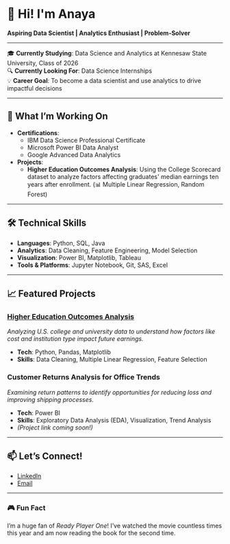# 👋 Hi! I'm Anaya 

**Aspiring Data Scientist | Analytics Enthusiast | Problem-Solver**

---

🎓 **Currently Studying**: Data Science and Analytics at Kennesaw State University, Class of 2026  
🔍 **Currently Looking For**: Data Science Internships  
💡 **Career Goal**: To become a data scientist and use analytics to drive impactful decisions  

---

## 🌱 What I’m Working On
- **Certifications**:  
  - IBM Data Science Professional Certificate  
  - Microsoft Power BI Data Analyst  
  - Google Advanced Data Analytics  
- **Projects**:  
  - **Higher Education Outcomes Analysis**: Using the College Scorecard dataset to analyze factors affecting graduates' median earnings ten years after enrollment. (📊 Multiple Linear Regression, Random Forest)
  
---

## 🛠️ Technical Skills
- **Languages**: Python, SQL, Java
- **Analytics**: Data Cleaning, Feature Engineering, Model Selection
- **Visualization**: Power BI, Matplotlib, Tableau
- **Tools & Platforms**: Jupyter Notebook, Git, SAS, Excel

---

## 📈 Featured Projects

### [Higher Education Outcomes Analysis](https://github.com/ajtention/Higher-Ed-Outcomes-Analysis)
*Analyzing U.S. college and university data to understand how factors like cost and institution type impact future earnings.*

- **Tech**: Python, Pandas, Matplotlib
- **Skills**: Data Cleaning, Multiple Linear Regression, Feature Selection

### Customer Returns Analysis for Office Trends
*Examining return patterns to identify opportunities for reducing loss and improving shipping processes.*

- **Tech**: Power BI
- **Skills**: Exploratory Data Analysis (EDA), Visualization, Trend Analysis
- *(Project link coming soon!)*

---

## 📫 Let’s Connect!
- [LinkedIn](https://linkedin.com/in/anayatention)
- [Email](ajtention@gmail.com)

---

### 🎮 Fun Fact
I’m a huge fan of *Ready Player One*! I’ve watched the movie countless times this year and am now reading the book for the second time.
